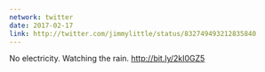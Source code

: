 ```yaml
---
network: twitter
date: 2017-02-17
link: http://twitter.com/jimmylittle/status/832749493212835840 
---
```

No electricity. Watching the rain. http://bit.ly/2kI0GZ5 
